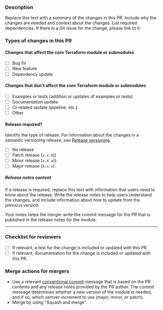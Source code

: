 ### Description

Replace this text with a summary of the changes in this PR. Include why the changes are needed and context about the changes. List required dependencies. If there is a Git issue for the change, please link to it.

### Types of changes in this PR

#### Changes that affect the core Terraform module or submodules
- [ ] Bug fix
- [ ] New feature
- [ ] Dependency update

#### Changes that don't affect the core Terraform module or submodules
- [ ] Examples or tests (addition or updates of examples or tests)
- [ ] Documentation update
- [ ] CI-related update (pipeline, etc.)
- [ ] Other

#### Release required?
Identify the type of release. For information about the changes in a semantic versioning release, see [Release versioning](https://terraform-ibm-modules.github.io/documentation/#/versioning).

- [ ] No release
- [ ] Patch release (`x.x.X`))
- [ ] Minor release (`x.X.x`))
- [ ] Major release (`X.x.x`)

##### Release notes content

If a release is required, replace this text with information that users need to know about the release. Write the release notes to help users understand the changes, and include information about how to update from the previous version. 

Your notes helps the merger write the commit message for the PR that is published in the release notes for the module.

---

### Checklist for reviewers

- [ ] If relevant, a test for the change is included or updated with this PR.
- [ ] If relevant, documentation for the change is included or updated with this PR.

### Merge actions for mergers

- Use a relevant [conventional commit](https://www.conventionalcommits.org/) message that is based on the PR contents and any release notes provided by the PR author. The commit message determines whether a new version of the module is needed, and if so, which semver increment to use (major, minor, or patch).
- Merge by using "Squash and merge".

